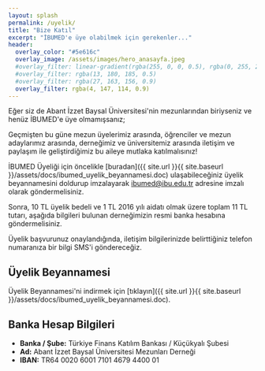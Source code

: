 ```yaml
---
layout: splash
permalink: /uyelik/
title: "Bize Katıl"
excerpt: "İBUMED'e üye olabilmek için gerekenler..."
header:
  overlay_color: "#5e616c"
  overlay_image: /assets/images/hero_anasayfa.jpeg
  #overlay_filter: linear-gradient(rgba(255, 0, 0, 0.5), rgba(0, 255, 255, 0.5))
  #overlay_filter: rgba(13, 180, 185, 0.5)
  #overlay_filter: rgba(27, 163, 156, 0.9)
  overlay_filter: rgba(4, 147, 114, 0.9)
---
```


Eğer siz de Abant İzzet Baysal Üniversitesi'nin mezunlarından biriyseniz ve henüz İBUMED'e üye olmamışsanız;

Geçmişten bu güne mezun üyelerimiz arasında, öğrenciler ve mezun adaylarımız arasında, derneğimiz ve üniversitemiz arasında iletişim ve paylaşım ile geliştirdiğimiz bu aileye mutlaka katılmalısınız!

İBUMED Üyeliği için öncelikle [buradan]({{ site.url }}{{ site.baseurl }}/assets/docs/ibumed_uyelik_beyannamesi.doc) ulaşabileceğiniz üyelik beyannamesini doldurup imzalayarak ibumed@ibu.edu.tr adresine imzalı olarak göndermelisiniz.

Sonra, 10 TL üyelik bedeli ve 1 TL 2016 yılı aidatı olmak üzere toplam 11 TL tutarı, aşağıda bilgileri bulunan derneğimizin resmi banka hesabına göndermelisiniz.

Üyelik başvurunuz onaylandığında, iletişim bilgilerinizde belirttiğiniz telefon numaranıza bir bilgi SMS'i göndereceğiz.

## Üyelik Beyannamesi
Üyelik Beyannamesi'ni indirmek için [tıklayın]({{ site.url }}{{ site.baseurl }}/assets/docs/ibumed_uyelik_beyannamesi.doc).

## Banka Hesap Bilgileri
* **Banka / Şube:** Türkiye Finans Katılım Bankası / Küçükyalı Şubesi
* **Ad:** Abant İzzet Baysal Üniversitesi Mezunları Derneği
* **IBAN:** TR64 0020 6001 7101 4679 4400 01
